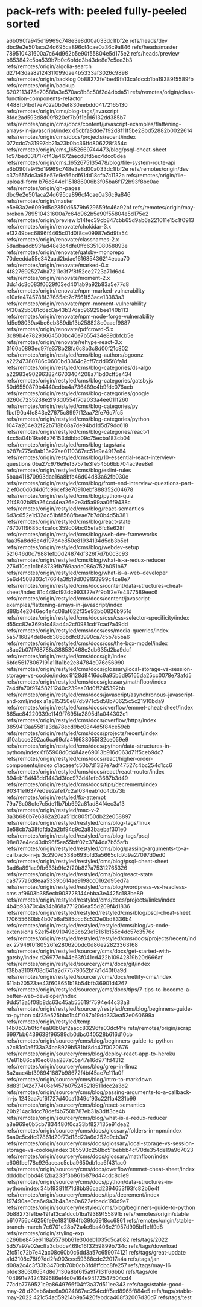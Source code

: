# pack-refs with: peeled fully-peeled sorted

a6b090fa945d19969c748e3e8d00a033dc1fbf2e refs/heads/dev
dbc9e2e501aca24d695ca896cf4cae0a36c9a846 refs/heads/master
789510431600a7c64d962b5e90f55804e5d175e2 refs/heads/preview
b853842c5ba539b7b0c6bfdd3b43de8e7c5ee3b3 refs/remotes/origin/algolia-search
d27f43daa8a12431f099dae4b5333af3026c9898 refs/remotes/origin/backlog
0b88273fe1be49fa13ca1dccb1ba1938915589fb refs/remotes/origin/backup
6202113475e70588a3e570ac8b8c50f2d4dbda51 refs/remotes/origin/class-function-components-refactor
4488fd4bdf7e702a0b0ef830eebdd04172165130 refs/remotes/origin/cms/blog-tags/javascript
8fdc2ad593d8d09f820ef7b9f1b1d6132dd385b7 refs/remotes/origin/cms/docs/content/javascript-examples/flattening-arrays-in-javascript/index
d5cbfa8dde7f92d8f11f5be28bd52882b0022614 refs/remotes/origin/cms/docs/projects/recent/index
072cdc7a31997cb21a23b0bc36ffd806228f354c refs/remotes/origin/cms_1652669744473/blog/psql-cheat-sheet
1c97bed031717cf43a4672aecd8fd5ec4dcc0dea refs/remotes/origin/cms_1652675135478/blog/file-system-route-api
a6b090fa945d19969c748e3e8d00a033dc1fbf2e refs/remotes/origin/dev
c37c655dc3a95e57e9e56bdf61dd18cfb7c1132a refs/remotes/origin/file-upload-form
b76c844c1151886006b3f05ba6f172b93f8bc0ae refs/remotes/origin/gh-pages
dbc9e2e501aca24d695ca896cf4cae0a36c9a846 refs/remotes/origin/master
e5e93a2e6099d5c2350d6579b629659fc46a92bf refs/remotes/origin/may-broken
789510431600a7c64d962b5e90f55804e5d175e2 refs/remotes/origin/preview
b14fec39cb847cbb65d9ab6a221011e15c1f0913 refs/remotes/origin/renovate/chokidar-3.x
ef3249bec6896f4465c01d0f8ce09987e5d9fa54 refs/remotes/origin/renovate/classnames-2.x
58adbadcb93fad48e3c4dfe0ffc635108058893e refs/remotes/origin/renovate/gatsby-monorepo
70deedda55e342aad2bdae161685436214ecca70 refs/remotes/origin/renovate/marked-0.x
4f8276925274ba7211c3f7f8f52ee2723a71d6d4 refs/remotes/origin/renovate/moment-2.x
3dc1dc3c083f0629f03ed401ab9a92b83a5e77d8 refs/remotes/origin/renovate/npm-marked-vulnerability
e10afe4745788f37655ab7c7561f53ace13383a3 refs/remotes/origin/renovate/npm-moment-vulnerability
f430a25b081c6ed3a43b376a596929bee140b113 refs/remotes/origin/renovate/npm-node-forge-vulnerability
fd5c98039a4be6eb389db13b258828c0aacf9887 refs/remotes/origin/renovate/pdfcrowd-5.x
3c89b4e78293664500bc40e7b55434e89dbfcb5e refs/remotes/origin/renovate/rehype-react-3.x
3160a0893ed97fe378b28fa6c8b3c8d00f21c802 refs/remotes/origin/restyled/cms/blog-authors/bgoonz
a22247380786c0600bd3364c2cff7cdd95f8fa1d refs/remotes/origin/restyled/cms/blog-categories/ds-algo
a22983e9029638246703404208a71bd0cff5e434 refs/remotes/origin/restyled/cms/blog-categories/gatsbyjs
50d6550879b4440cdba4a736489c4b9fdc076aeb refs/remotes/origin/restyled/cms/blog-categories/google
d260c7235238e2f93d0554f7da033a4ee011f260 refs/remotes/origin/restyled/cms/blog-categories/py
1bcf90a4fe843e27675c8997f12aa72fe76c7fc5 refs/remotes/origin/restyled/cms/blog-categories/python
1047a204e32f22b718b68a7de94bd1d5d79dc618 refs/remotes/origin/restyled/cms/blog-categories/react-1
4cc5a04b19a46a76153ddbbd09c75ecba183cb04 refs/remotes/origin/restyled/cms/blog-tags/aria
b287e775e8ab13a27ae0110367ec51e9e4917e84 refs/remotes/origin/restyled/cms/blog/10-essential-react-interview-questions
0ba27c976e9ef37571e3fe545b6bb704ac9ee8ef refs/remotes/origin/restyled/cms/blog/eslint-rules
5baa411870993dae16a8bfe46d04d83a62fb030e refs/remotes/origin/restyled/cms/blog/front-end-interview-questions-part-2
ef0c0d6d4d6fc96cef3e70910ebf888352d04678 refs/remotes/origin/restyled/cms/blog/python-quiz
21f4802b85a264c44ea26e2e3d5a99aa06f9438c refs/remotes/origin/restyled/cms/blog/react-semantics
6d3c652e1d32dc51bf8568fbeae7b7d0b4d5b381 refs/remotes/origin/restyled/cms/blog/react-state
76707ff9685c4ca1cc359c09bc05efa6fc8e628f refs/remotes/origin/restyled/cms/blog/web-dev-frameworks
faa35a8dd6e4d197b4e850e81934134d5db3b5ef refs/remotes/origin/restyled/cms/blog/webdev-setup
521646d0c79881efb0d24874df326f7d7b0c3c93 refs/remotes/origin/restyled/cms/blog/what-is-a-redux-reducer
276d10ca1c1b68739fb769aadc086a752b051b67 refs/remotes/origin/restyled/cms/blog/what-is-a-web-developer
5e6d4508803c17664a3fb19d009193999c4ce8e7 refs/remotes/origin/restyled/cms/docs/content/data-structures-cheat-sheet/index
81c449cf93dc993327e7f9b1f2e7e4377589eec6 refs/remotes/origin/restyled/cms/docs/content/javascript-examples/flattening-arrays-in-javascript/index
d88b4e2046ec4e4c08af622f35e92bb0826b951d refs/remotes/origin/restyled/cms/docs/css/css-selector-specificity/index
d55cc82e369b1c48ad4a2cf0981cdf7cad7a49dd refs/remotes/origin/restyled/cms/docs/css/media-querries/index
5a5716824de8ecb3858bdfc83990ca7c5b7e5ba6 refs/remotes/origin/restyled/cms/docs/css/the-box-model/index
a8ac2b07f768788a388530468e2db635d2ba9dcf refs/remotes/origin/restyled/cms/docs/git/index
6bfd56178067191a11fa1be2e84784e076c56990 refs/remotes/origin/restyled/cms/docs/glossary/local-storage-vs-session-storage-vs-cookie/index
9128d8416dc9a95b5d95165da25cc0078e73afd5 refs/remotes/origin/restyled/cms/docs/glossary/mathfloor/index
7a4dfa70f97458211240c239ea01d0ff245392bb refs/remotes/origin/restyled/cms/docs/javascript/asynchronous-javascript-and-xml/index
a1a815350e87d5971c5d58b70625c5c21910bda9 refs/remotes/origin/restyled/cms/docs/overflow/emmet-cheat-sheet/index
865ac84220339e1149f7695fa2895d1a044302e1 refs/remotes/origin/restyled/cms/docs/overflow/https/index
3859413aa5581a3da78ecd9bc0844d5f84ce59eb refs/remotes/origin/restyled/cms/docs/projects/recent/index
d10abcce292ac6ca69cfa416638055f32ce059e9 refs/remotes/origin/restyled/cms/docs/python/data-structures-in-python/index
6f65908d0d484ae69013b916d063d71f5ceb9dc7 refs/remotes/origin/restyled/cms/docs/react/higher-order-components/index
c1acaeefc50b7d1327e7adf47527c4bc254d1cc6 refs/remotes/origin/restyled/cms/docs/react/react-router/index
894eb184f48dd1443d3fcc973d41efb3687b3d49 refs/remotes/origin/restyled/cms/docs/tips/decrement/index
90341e16377e09e2afe17c2a1034eab1dc4db73b refs/remotes/origin/restyled/fix-attempt
79a76c08cfe7c5de11b7bb692a81ad84f4ec3a13 refs/remotes/origin/restyled/mac-v-2
3a3b680b7e6862a20aa51dc805f50db22e058897 refs/remotes/origin/restyled/restyled/cms/blog-tags/linux
3e58cb7a38fdfda2a2bf94c9c2a83baebaf301e0 refs/remotes/origin/restyled/restyled/cms/blog-tags/psql
98e82e4ec43db96f5ea55bff02c3744da7b55afb refs/remotes/origin/restyled/restyled/cms/blog/passing-arguments-to-a-callback-in-js
3c2907d338b693bfd3a5665cfd7d9a27097d0ed0 refs/remotes/origin/restyled/restyled/cms/blog/psql-cheat-sheet
3ad6a891ac9fb633b9fe2f20b827a75312765326 refs/remotes/origin/restyled/restyled/cms/blog/react-state
ca8777a6d8eaa5339b614ae9198cc0162d95ed7a refs/remotes/origin/restyled/restyled/cms/blog/wordpress-vs-headless-cms
af9603b385ecb908728144ebba3e4425c183be89 refs/remotes/origin/restyled/restyled/cms/docs/projects/links/index
4b4b93870c4a34b168a771206ea55d209f4d1836 refs/remotes/origin/restyled/restyled/restyled/cms/blog/psql-cheat-sheet
170655660bb4b07b6af585dcc6c532e0bd8336b4 refs/remotes/origin/restyled/restyled/restyled/cms/blog/vs-code-extensions
52e154b91049c3cb23e15161b155c4dc57c3576c refs/remotes/origin/restyled/restyled/restyled/cms/docs/projects/recent/index
27949f0f80526fe280620bdc0d86e22823363168 refs/remotes/origin/restyled/sourcery/cms/docs/get-started-with-gatsby/index
d26977cb44c63f041cd422b10942819b20d666af refs/remotes/origin/restyled/sourcery/cms/docs/git/index
f38ba3109708d641a2d77579052bf7a1d40f0a9d refs/remotes/origin/restyled/sourcery/cms/docs/netlify-cms/index
611ab20523ae43f608651b18b54bfb36901d4267 refs/remotes/origin/restyled/sourcery/cms/docs/tips/7-tips-to-become-a-better-web-developer/index
9dd513a5f08b8dc63c45ab55619f7594e44c33a8 refs/remotes/origin/restyled/sourcery/restyled/cms/blog/beginners-guide-to-python
c4f35e525bbc1b4f1087b19dd333ea52e060699a refs/remotes/origin/restyled/temp
14b0b37b0fd4ea86b0ef2aacc83296fa03dcf4fe refs/remotes/origin/scrap
6997bb6439638f96589db0dbc040528b616d10cb refs/remotes/origin/sourcery/cms/blog/beginners-guide-to-python
a2c81c0a6f33a24ba8929b531bf8dc47f0020676 refs/remotes/origin/sourcery/cms/blog/deploy-react-app-to-heroku
f7e81b86ca10ec68aa287a05a47e16d971fd4312 refs/remotes/origin/sourcery/cms/blog/grep-in-linuz
8a2aac4bf398941887b98672f4bf45ac7e111a0f refs/remotes/origin/sourcery/cms/blog/intro-to-markdown
8d831042c77406ef457b075245218511dcc2a3d2 refs/remotes/origin/sourcery/cms/blog/passing-arguments-to-a-callback-in-js
1243aa7cf6f727d40ca1349cf93c22f1a4231b99 refs/remotes/origin/sourcery/cms/blog/react-semantics
20b214ac1dcc78def4b750b787eb31a3dff3ce4b refs/remotes/origin/sourcery/cms/blog/what-is-a-redux-reducer
a8e969e0b5cb7834480f0ca33bf827135e91dea2 refs/remotes/origin/sourcery/cms/docs/glossary/folders-in-npm/index
6aa0c5c4fc97861d20f73d18d23a6d252d9cb3a7 refs/remotes/origin/sourcery/cms/docs/glossary/local-storage-vs-session-storage-vs-cookie/index
385593c258bc51bebbb4cf70de354de19a967023 refs/remotes/origin/sourcery/cms/docs/glossary/mathfloor/index
c606fbef78c926aceac5cba9650db1ca6f431ac0 refs/remotes/origin/sourcery/cms/docs/overflow/emmet-cheat-sheet/index
ddddbc1bbd4812ba233f3b861b879d44cdc8c1e9 refs/remotes/origin/sourcery/cms/docs/python/data-structures-in-python/index
34b19381ff71d8bb86cad2394653f93fc82b6e4f refs/remotes/origin/sourcery/cms/docs/tips/decrement/index
197490ae0ca6e9a3b4a3ab0a622efcedc190d9e7 refs/remotes/origin/sourcery/restyled/cms/blog/beginners-guide-to-python
0b88273fe1be49fa13ca1dccb1ba1938915589fb refs/remotes/origin/stable
b610756c46256fe9e1831694fb39fc6918cc6861 refs/remotes/origin/stable-branch-march
7c6701c28b72a4c6ba406c21957d905bf1eff9d8 refs/remotes/origin/styling-exp
c266be845e6118a5576bb61e30deb1035c5ca082 refs/tags/2022
5d57a97e02ecffa3cbdce469c16f3259899b734c refs/tags/download
2fc51c72b7e42ac08c60b0c6dd3a57c659074121 refs/tags/great-update
a1d3108c78f97dd2fa903cee59368cdc22017a4a refs/tags/jan
d08a2c4c3f33b3470db70b0cb3fd8ffcbc8fe257 refs/tags/may-16
bfde38030f654d8d7130a8bf615a9f7131f66bb0 refs/tags/ole
^04991e7424199686ef4d0e164e94172547504cd4
77cdb7769521c9a8649766f04ff3a37d511ee343 refs/tags/stable-good-may-28
d20ab6abe6a9024867ac254cdff5ed8965f884e5 refs/tags/stable-may-2022
421c54ad59214b9a5420febdca408f32007d30d7 refs/tags/test
